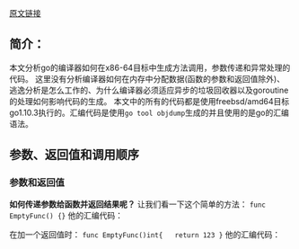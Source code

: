[原文链接](https://dr-knz.net/go-calling-convention-x86-64.html)
## 简介：
本文分析go的编译器如何在x86-64目标中生成方法调用，参数传递和异常处理的代码。
这里没有分析编译器如何在内存中分配数据(函数的参数和返回值除外)、逃逸分析是怎么工作的、为什么编译器必须适应异步的垃圾回收器以及goroutine的处理如何影响代码的生成。
本文中的所有的代码都是使用freebsd/amd64目标go1.10.3执行的。汇编代码是使用`go tool objdump`生成的并且使用的是go的汇编语法。

## 参数、返回值和调用顺序
### 参数和返回值
**如何传递参数给函数并返回结果呢？**
让我们看一下这个简单的方法：
`func EmptyFunc() {}`
他的汇编代码：

在加一个返回值时：
`func EmptyFunc()int{	return 123 }`
他的汇编代码：